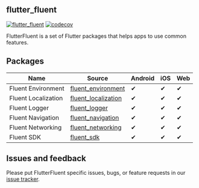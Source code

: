 ## flutter_fluent

[![flutter_fluent](https://github.com/aosorio-avilez/flutter_fluent/actions/workflows/main.yml/badge.svg)](https://github.com/aosorio-avilez/flutter_fluent/actions/workflows/main.yml)
[![codecov](https://codecov.io/github/aosorio-avilez/flutter_fluent/branch/main/graph/badge.svg?token=Fl66FTyup0)](https://codecov.io/github/aosorio-avilez/flutter_fluent)

FlutterFluent is a set of Flutter packages that helps apps to use common features.

## Packages

| Name | Source | Android | iOS | Web
| - | - | - | - | -- |
| Fluent Environment | [fluent_environment](https://github.com/aosorio-avilez/flutter_fluent/tree/main/packages/fluent_environment) | ✔ | ✔ | ✔ |
| Fluent Localization | [fluent_localization](https://github.com/aosorio-avilez/flutter_fluent/tree/main/packages/fluent_localization) | ✔ | ✔ | ✔ |
| Fluent Logger | [fluent_logger](https://github.com/aosorio-avilez/flutter_fluent/tree/main/packages/fluent_logger) | ✔ | ✔ | ✔ |
| Fluent Navigation | [fluent_navigation](https://github.com/aosorio-avilez/flutter_fluent/tree/main/packages/fluent_navigation) | ✔ | ✔ | ✔ |
| Fluent Networking | [fluent_networking](https://github.com/aosorio-avilez/flutter_fluent/tree/main/packages/fluent_networking) | ✔ | ✔ | ✔ |
| Fluent SDK | [fluent_sdk](https://github.com/aosorio-avilez/flutter_fluent/tree/main/packages/fluent_sdk) | ✔ | ✔ | ✔ |

## Issues and feedback
Please put FlutterFluent specific issues, bugs, or feature requests in our [issue tracker](https://github.com/aosorio-avilez/flutter_fluent/issues/new/choose).